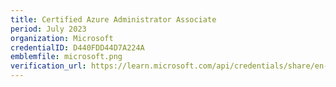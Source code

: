 ```yaml
---
title: Certified Azure Administrator Associate
period: July 2023
organization: Microsoft
credentialID: D440FDD44D7A224A
emblemfile: microsoft.png
verification_url: https://learn.microsoft.com/api/credentials/share/en-us/XavierMuniz/D440FDD44D7A224A
---
```

